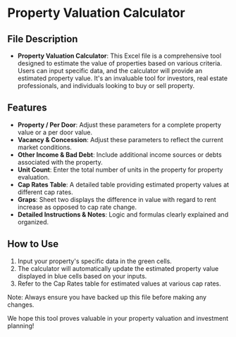 # Property Valuation Calculator



## File Description

- **Property Valuation Calculator**: This Excel file is a comprehensive tool designed to estimate the value of properties based on various criteria. Users can input specific data, and the calculator will provide an estimated property value. It's an invaluable tool for investors, real estate professionals, and individuals looking to buy or sell property.

## Features
- **Property / Per Door**: Adjust these parameters for a complete property value or a per door value.
- **Vacancy & Concession**: Adjust these parameters to reflect the current market conditions.
- **Other Income & Bad Debt**: Include additional income sources or debts associated with the property.
- **Unit Count**: Enter the total number of units in the property for property evaluation.
- **Cap Rates Table**: A detailed table providing estimated property values at different cap rates.
- **Graps**: Sheet two displays the difference in value with regard to rent increase as opposed to cap rate change.
- **Detailed Instructions & Notes**: Logic and formulas clearly explained and organized.

  

## How to Use

1. Input your property's specific data in the green cells.
2. The calculator will automatically update the estimated property value displayed in blue cells based on your inputs.
3. Refer to the Cap Rates table for estimated values at various cap rates.

Note: Always ensure you have backed up this file before making any changes.

We hope this tool proves valuable in your property valuation and investment planning!
